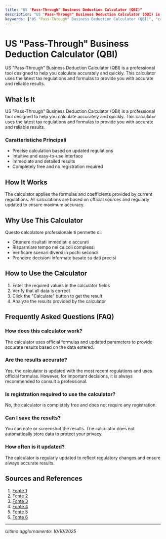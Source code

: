```yaml
---
title: "US "Pass-Through" Business Deduction Calculator (QBI)"
description: "US "Pass-Through" Business Deduction Calculator (QBI) is a professional tool designed to help you calculate accurately and quickly. This calculator uses the latest tax regulations and formulas to provide you with accurate and reliable results."
keywords: ["US "Pass-Through" Business Deduction Calculator (QBI)", "calcolatore", "calcolo online"]
---
```


# US "Pass-Through" Business Deduction Calculator (QBI)

US "Pass-Through" Business Deduction Calculator (QBI) is a professional tool designed to help you calculate accurately and quickly. This calculator uses the latest tax regulations and formulas to provide you with accurate and reliable results.

## What Is It

US "Pass-Through" Business Deduction Calculator (QBI) is a professional tool designed to help you calculate accurately and quickly. This calculator uses the latest tax regulations and formulas to provide you with accurate and reliable results.

### Caratteristiche Principali

- Precise calculation based on updated regulations
- Intuitive and easy-to-use interface
- Immediate and detailed results
- Completely free and no registration required

## How It Works

The calculator applies the formulas and coefficients provided by current regulations. All calculations are based on official sources and regularly updated to ensure maximum accuracy.

## Why Use This Calculator

Questo calcolatore professionale ti permette di:

- Ottenere risultati immediati e accurati
- Risparmiare tempo nei calcoli complessi
- Verificare scenari diversi in pochi secondi
- Prendere decisioni informate basate su dati precisi

## How to Use the Calculator

1. Enter the required values in the calculator fields
2. Verify that all data is correct
3. Click the "Calculate" button to get the result
4. Analyze the results provided by the calculator

## Frequently Asked Questions (FAQ)

### How does this calculator work?

The calculator uses official formulas and updated parameters to provide accurate results based on the data entered.

### Are the results accurate?

Yes, the calculator is updated with the most recent regulations and uses official formulas. However, for important decisions, it is always recommended to consult a professional.

### Is registration required to use the calculator?

No, the calculator is completely free and does not require any registration.

### Can I save the results?

You can note or screenshot the results. The calculator does not automatically store data to protect your privacy.

### How often is it updated?

The calculator is regularly updated to reflect regulatory changes and ensure always accurate results.

## Sources and References

1. [Fonte 1](https://www.studentloanplanner.com/qbi-deduction-calculator/)
2. [Fonte 2](https://answerconnect.cch.com/topic/3b909e247d0810008acb90b11c18cbab06/qbi-deduction-calculation)
3. [Fonte 3](https://www.sdocpa.com/qbi-calculator/)
4. [Fonte 4](https://www.msci.org/calculate-how-much-expiration-of-the-u-s-pass-through-deduction-will-cost-your-company/)
5. [Fonte 5](https://tax.thomsonreuters.com/en/glossary/qualified-business-income-deduction)
6. [Fonte 6](https://www.uschamber.com/taxes/qualified-business-income-tax-increase-calculator)

---

*Ultimo aggiornamento: 10/10/2025*
